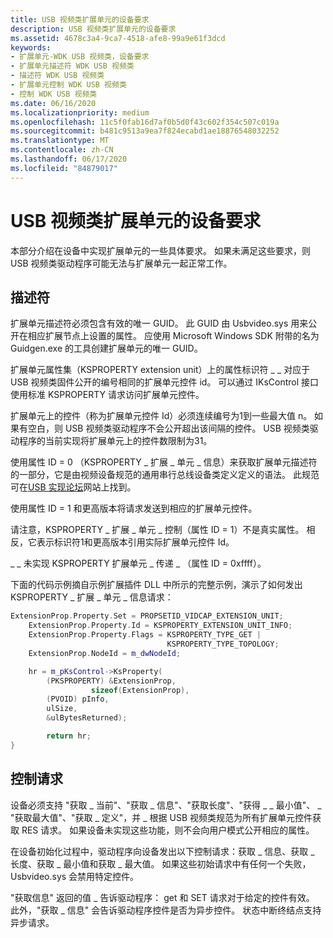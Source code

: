 ```yaml
---
title: USB 视频类扩展单元的设备要求
description: USB 视频类扩展单元的设备要求
ms.assetid: 4678c3a4-9ca7-4518-afe8-99a9e61f3dcd
keywords:
- 扩展单元-WDK USB 视频类，设备要求
- 扩展单元描述符 WDK USB 视频类
- 描述符 WDK USB 视频类
- 扩展单元控制 WDK USB 视频类
- 控制 WDK USB 视频类
ms.date: 06/16/2020
ms.localizationpriority: medium
ms.openlocfilehash: 11c5f0fab16d7af0b5d0f43c602f354c507c019a
ms.sourcegitcommit: b481c9513a9ea7f824ecabd1ae18876548032252
ms.translationtype: MT
ms.contentlocale: zh-CN
ms.lasthandoff: 06/17/2020
ms.locfileid: "84879017"
---
```

# <a name="device-requirements-for-usb-video-class-extension-units"></a>USB 视频类扩展单元的设备要求

本部分介绍在设备中实现扩展单元的一些具体要求。 如果未满足这些要求，则 USB 视频类驱动程序可能无法与扩展单元一起正常工作。

## <a name="descriptor"></a>描述符

扩展单元描述符必须包含有效的唯一 GUID。 此 GUID 由 Usbvideo.sys 用来公开在相应扩展节点上设置的属性。 应使用 Microsoft Windows SDK 附带的名为 Guidgen.exe 的工具创建扩展单元的唯一 GUID。

扩展单元属性集（KSPROPERTY extension unit）上的属性标识符 \_ \_ 对应于 USB 视频类固件公开的编号相同的扩展单元控件 id。 可以通过 IKsControl 接口使用标准 KSPROPERTY 请求访问扩展单元控件。

扩展单元上的控件（称为扩展单元控件 Id）必须连续编号为1到一些最大值 n。 如果有空白，则 USB 视频类驱动程序不会公开超出该间隔的控件。 USB 视频类驱动程序的当前实现将扩展单元上的控件数限制为31。

使用属性 ID = 0 （KSPROPERTY \_ 扩展 \_ 单元 \_ 信息）来获取扩展单元描述符的一部分，它是由视频设备规范的通用串行总线设备类定义定义的语法。 此规范可在[USB 实现论坛](https://www.usb.org/)网站上找到。

使用属性 ID = 1 和更高版本将请求发送到相应的扩展单元控件。

请注意，KSPROPERTY \_ 扩展 \_ 单元 \_ 控制（属性 ID = 1）不是真实属性。 相反，它表示标识符1和更高版本引用实际扩展单元控件 Id。

\_ \_ 未实现 KSPROPERTY 扩展单元 \_ 传递 \_ （属性 ID = 0xffff）。

下面的代码示例摘自示例扩展插件 DLL 中所示的完整示例，演示了如何发出 KSPROPERTY \_ 扩展 \_ 单元 \_ 信息请求：

```cpp
ExtensionProp.Property.Set = PROPSETID_VIDCAP_EXTENSION_UNIT;
    ExtensionProp.Property.Id = KSPROPERTY_EXTENSION_UNIT_INFO;
    ExtensionProp.Property.Flags = KSPROPERTY_TYPE_GET |
                                   KSPROPERTY_TYPE_TOPOLOGY;
    ExtensionProp.NodeId = m_dwNodeId;

    hr = m_pKsControl->KsProperty(
        (PKSPROPERTY) &ExtensionProp,
                  sizeof(ExtensionProp),
        (PVOID) pInfo,
        ulSize,
        &ulBytesReturned);

        return hr;
}
```

## <a name="control-requests"></a>控制请求

设备必须支持 "获取 \_ 当前"、"获取 \_ 信息"、"获取长度"、"获得 \_ \_ 最小值"、 \_ "获取最大值"、"获取 \_ 定义"，并 \_ 根据 USB 视频类规范为所有扩展单元控件获取 RES 请求。 如果设备未实现这些功能，则不会向用户模式公开相应的属性。

在设备初始化过程中，驱动程序向设备发出以下控制请求：获取 \_ 信息、获取 \_ 长度、获取 \_ 最小值和获取 \_ 最大值。 如果这些初始请求中有任何一个失败，Usbvideo.sys 会禁用特定控件。

"获取信息" 返回的值 \_ 告诉驱动程序： get 和 SET 请求对于给定的控件有效。 此外，"获取 \_ 信息" 会告诉驱动程序控件是否为异步控件。 状态中断终结点支持异步请求。
